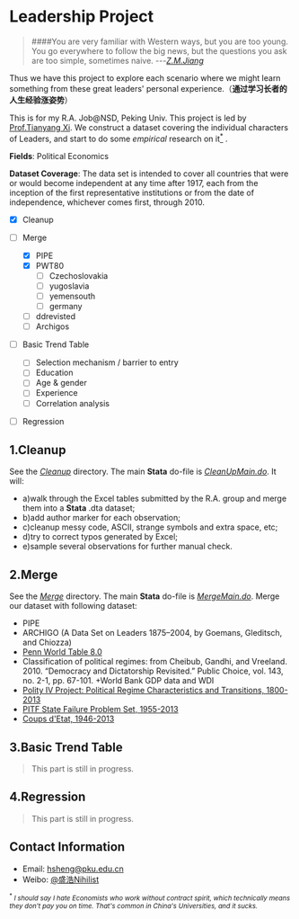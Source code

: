 Leadership Project
==========
>####You are very familiar with Western ways, but you are too young. You go everywhere to follow the big news, but the questions you ask are too simple, sometimes naive. ---[*Z.M.Jiang*](http://en.wikiquote.org/wiki/Jiang_Zemin)

Thus we have this project to explore each scenario where we might learn something from these great leaders' personal experience.（**通过学习长者的人生经验涨姿势**）

This is for my R.A. Job@NSD, Peking Univ. This project is led by  [Prof.Tianyang Xi](http://www.xitianyang.com/). We construct a dataset covering the individual characters of Leaders, and start to do some *empirical* research on it[<SUP>\*</SUP>](#Com) .

**Fields**: Political Economics

**Dataset Coverage**: The data set is intended to cover all countries that were or would become independent at any time after 1917, each from the inception of the first representative institutions or from the date of independence, whichever comes first, through 2010.



- [x] Cleanup
- [ ] Merge
	- [x] PIPE
	- [x] PWT80
		- [ ] Czechoslovakia
		- [ ] yugoslavia
		- [ ] yemensouth
		- [ ] germany
	- [ ] ddrevisted
	- [ ] Archigos
- [ ] Basic Trend Table
	- [ ] Selection mechanism / barrier to entry
	- [ ] Education
	- [ ] Age & gender
	- [ ] Experience
	- [ ] Correlation analysis
- [ ] Regression


1.Cleanup
----------
See the [*Cleanup*](https://github.com/Hari-Sheng/Leadership/tree/master/Cleanup/DoFile) directory. The main **Stata** do-file is [*CleanUpMain.do*](https://github.com/Hari-Sheng/Leadership/blob/master/Cleanup/DoFile/CleanUpMain.do).
It will: 

- a)walk through the Excel tables submitted by the R.A. group and merge them into a **Stata** .dta dataset; 
- b)add author marker for each observation; 
- c)cleanup messy code, ASCII, strange symbols and extra space, etc; 
- d)try to correct typos generated by Excel; 
- e)sample several observations for further manual check. 

2.Merge
----------
See the [*Merge*](https://github.com/Hari-Sheng/Leadership/tree/master/Merge/DoFile) directory. The main **Stata** do-file is [*MergeMain.do*](https://github.com/Hari-Sheng/Leadership/blob/master/Merge/DoFile/MergeMain.do).
Merge our dataset with following dataset:

-  PIPE
-  ARCHIGO (A Data Set on Leaders 1875–2004, by Goemans, Gleditsch, and Chiozza)
-  [Penn World Table 8.0](http://www.rug.nl/research/ggdc/data/penn-world-table)
- Classification of political regimes: from Cheibub, Gandhi, and Vreeland. 2010. “Democracy and Dictatorship Revisited.” Public Choice, vol. 143, no. 2-1, pp. 67-101. 
+World Bank GDP data and WDI 
-  [Polity IV Project: Political Regime Characteristics and Transitions, 1800-2013](http://www.systemicpeace.org/inscrdata.html)
-  [PITF State Failure Problem Set, 1955-2013](http://www.systemicpeace.org/inscrdata.html)
-  [Coups d'Etat, 1946-2013](http://www.systemicpeace.org/inscrdata.html)



3.Basic Trend Table
----------
>This part is still in progress.


4.Regression
----------
>This part is still in progress.


Contact Information
----------
+ Email: hsheng@pku.edu.cn
+ Weibo: [@盛浩Nihilist](http://weibo.com/u/1870340245)

<SMALL id="Com"><SUP>\*</SUP> *I should say I hate Economists who work without contract spirit, which technically means they don't pay you on time. That's common in China's Universities, and it sucks.* </SMALL>